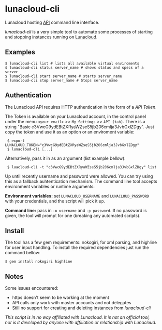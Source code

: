 # lunacloud-cli
Lunacloud hosting [API](https://www.lunacloud.com/docs/tech/compute-restful-api.pdf) command line interface.

*lunacloud-cli* is a very simple tool to automate some processes of starting and stopping instances running on [Lunacloud](http://lunacloud.com).

## Examples

```
$ lunacloud-cli list # lists all available virtual enviroments
$ lunacloud-cli status server_name # shows status and specs of a server
$ lunacloud-cli start server_name # starts server_name
$ lunacloud-cli stop server_name # Stops server_name
```

## Authentication

The Lunacloud API requires HTTP authentication in the form of a *API Token*.

The Token is available on your Lunacloud account, in the control panel under the menu `<your email>` >> `My Settings` >> `API (tab)`. There is a string "Basic c3VwcG9ydEBtZXRyaWZseS5jb206cmlja3JvbGxlZDgy". Just copy the token and use it as an option or an enviroment variable:

```
 $ export LUNACLOUD_TOKEN="c3VwcG9ydEBtZXRyaWZseS5jb206cmlja3JvbGxlZDgy"
 $ lunacloud-cli [...]
```

Alternatively, pass it in as an argument (list example bellow):

```
 $ luacloud-cli -t "c3VwcG9ydEBtZXRyaWZseS5jb206cmlja3JvbGxlZDgy" list
```

Up until recently username and password were allowed. You can try using this as a fallback auhtentication mechanism. The command line tool accepts environment variables or runtime arguments:

**Environment variables:** set `LUNACLOUD_USERNAME` and  `LUNACLOUD_PASSWORD` with your credentials, and the script will pick it up.

**Command line:** pass in  `-u username` and `-p password`. If no password is given, the tool will prompt for one (breaking any automated scripts).

## Install

The tool has a few gem requirements: nokogiri, for xml parsing, and highline for user input handling. To install the required dependencies just run the command bellow:

```
$ gem install nokogiri highline
```

## Notes

Some issues encountered:

* https doesn't seem to be working at the moment
* API calls only work with master accounts and not delegates
* Still no support for creating and deleting instances from *lunacloud-cli*

*This script is in no way affiliated with Lunacloud. It is not an official tool, nor is it developed by anyone with affiliation or relationship with Lunacloud.*
